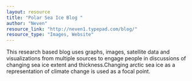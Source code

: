 ```yaml
---
layout: resource
title: "Polar Sea Ice Blog "
author: "Neven"
resource_link: "http://neven1.typepad.com/blog/"
resource_type: "Images, Website"
---
```


This research based blog uses graphs, images, satellite data and visualizations from multiple sources to engage people in discussions of changing sea ice extent and thickness.Changing arctic sea ice as a representation of climate change is used as a focal point.
